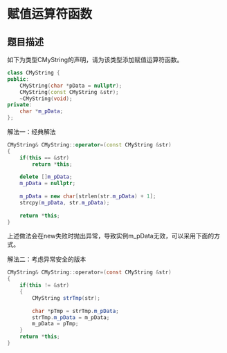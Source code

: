 # 赋值运算符函数

## 题目描述

如下为类型CMyString的声明，请为该类型添加赋值运算符函数。

```c++
class CMyString {
public:
    CMyString(char *pData = nullptr);
    CMyString(const CMyString &str);
    ~CMyString(void);
private:
    char *m_pData;
};
```



解法一：经典解法

```c++
CMyString& CMyString::operator=(const CMyString &str)
{
    if(this == &str)
        return *this;
    
    delete []m_pData;
    m_pData = nullptr;
    
    m_pData = new char[strlen(str.m_pData) + 1];
    strcpy(m_pData, str.m_pData);
    
    return *this;
}
```



上述做法会在new失败时抛出异常，导致实例m_pData无效，可以采用下面的方式。

解法二：考虑异常安全的版本

```java
CMyString& CMyString::operator=(const CMyString &str)
{
    if(this != &str)
    {
        CMyString strTmp(str);
        
        char *pTmp = strTmp.m_pData;
        strTmp.m_pData = m_pData;
        m_pData = pTmp;
    }
    return *this;
}
```

